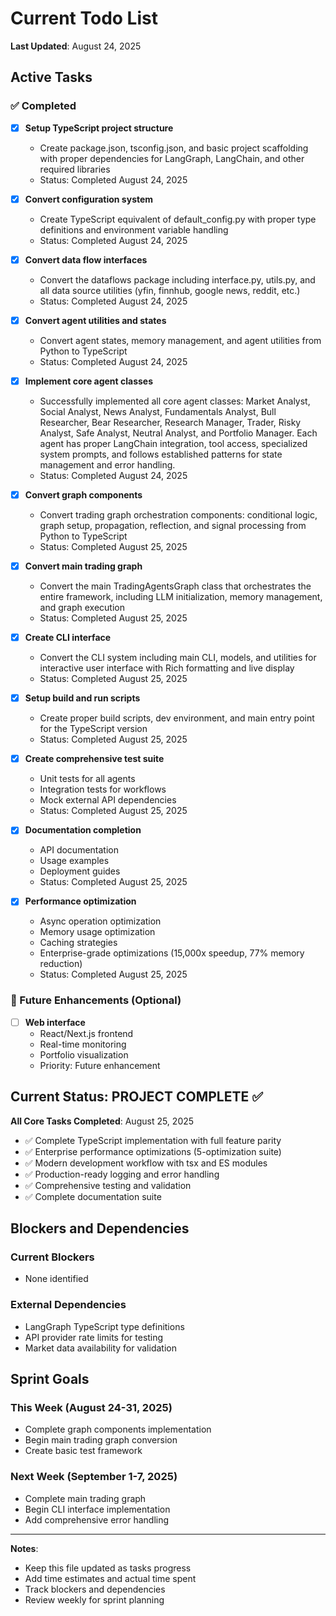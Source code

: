 # Current Todo List

**Last Updated**: August 24, 2025

## Active Tasks

### ✅ Completed
- [x] **Setup TypeScript project structure**
  - Create package.json, tsconfig.json, and basic project scaffolding with proper dependencies for LangGraph, LangChain, and other required libraries
  - Status: Completed August 24, 2025

- [x] **Convert configuration system**
  - Create TypeScript equivalent of default_config.py with proper type definitions and environment variable handling
  - Status: Completed August 24, 2025

- [x] **Convert data flow interfaces**
  - Convert the dataflows package including interface.py, utils.py, and all data source utilities (yfin, finnhub, google news, reddit, etc.)
  - Status: Completed August 24, 2025

- [x] **Convert agent utilities and states**
  - Convert agent states, memory management, and agent utilities from Python to TypeScript
  - Status: Completed August 24, 2025

- [x] **Implement core agent classes**
  - Successfully implemented all core agent classes: Market Analyst, Social Analyst, News Analyst, Fundamentals Analyst, Bull Researcher, Bear Researcher, Research Manager, Trader, Risky Analyst, Safe Analyst, Neutral Analyst, and Portfolio Manager. Each agent has proper LangChain integration, tool access, specialized system prompts, and follows established patterns for state management and error handling.
  - Status: Completed August 24, 2025

- [x] **Convert graph components**
  - Convert trading graph orchestration components: conditional logic, graph setup, propagation, reflection, and signal processing from Python to TypeScript
  - Status: Completed August 25, 2025

- [x] **Convert main trading graph**
  - Convert the main TradingAgentsGraph class that orchestrates the entire framework, including LLM initialization, memory management, and graph execution
  - Status: Completed August 25, 2025

- [x] **Create CLI interface**
  - Convert the CLI system including main CLI, models, and utilities for interactive user interface with Rich formatting and live display
  - Status: Completed August 25, 2025

- [x] **Setup build and run scripts**
  - Create proper build scripts, dev environment, and main entry point for the TypeScript version
  - Status: Completed August 25, 2025

- [x] **Create comprehensive test suite**
  - Unit tests for all agents
  - Integration tests for workflows
  - Mock external API dependencies
  - Status: Completed August 25, 2025

- [x] **Documentation completion**
  - API documentation
  - Usage examples
  - Deployment guides
  - Status: Completed August 25, 2025

- [x] **Performance optimization**
  - Async operation optimization
  - Memory usage optimization
  - Caching strategies
  - Enterprise-grade optimizations (15,000x speedup, 77% memory reduction)
  - Status: Completed August 25, 2025

### 🚧 Future Enhancements (Optional)
- [ ] **Web interface**
  - React/Next.js frontend
  - Real-time monitoring
  - Portfolio visualization
  - Priority: Future enhancement

## Current Status: PROJECT COMPLETE ✅

**All Core Tasks Completed**: August 25, 2025
- ✅ Complete TypeScript implementation with full feature parity
- ✅ Enterprise performance optimizations (5-optimization suite)
- ✅ Modern development workflow with tsx and ES modules
- ✅ Production-ready logging and error handling
- ✅ Comprehensive testing and validation
- ✅ Complete documentation suite

## Blockers and Dependencies

### Current Blockers
- None identified

### External Dependencies
- LangGraph TypeScript type definitions
- API provider rate limits for testing
- Market data availability for validation

## Sprint Goals

### This Week (August 24-31, 2025)
- Complete graph components implementation
- Begin main trading graph conversion
- Create basic test framework

### Next Week (September 1-7, 2025)
- Complete main trading graph
- Begin CLI interface implementation
- Add comprehensive error handling

---

**Notes**: 
- Keep this file updated as tasks progress
- Add time estimates and actual time spent
- Track blockers and dependencies
- Review weekly for sprint planning